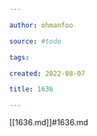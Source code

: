 ```yaml
---

author: ohmanfoo

source: #todo

tags: 

created: 2022-08-07

title: 1636

---
```

[[1636.md]]#1636.md